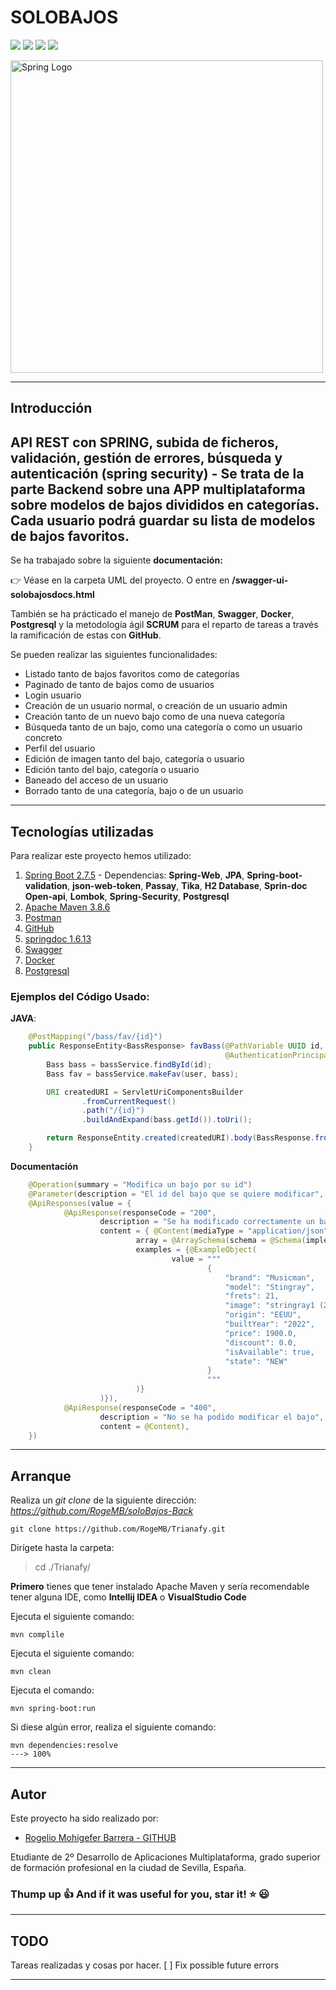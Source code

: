 # SOLOBAJOS

<img src="https://img.shields.io/badge/Spring--Framework-5.7-yellow"/> <img src="https://img.shields.io/badge/Spring--Boot-2.7.9-green"/> <img src="https://img.shields.io/badge/Apache--Maven-3.8.6-blue"/> <img src="https://img.shields.io/badge/Java-17.0-brightgreen"/>

<img src="https://niixer.com/wp-content/uploads/2020/11/spring-boot.png" width="500" alt="Spring Logo"/>
 
___
## **Introducción**

## API REST con **SPRING**, subida de ficheros, validación, gestión de errores, búsqueda y autenticación (spring security) - Se trata de la parte Backend sobre una APP multiplataforma sobre modelos de bajos divididos en categorías. Cada usuario podrá guardar su lista de modelos de bajos favoritos.
Se ha trabajado sobre la siguiente **documentación:**

:point_right: Véase en la carpeta UML del proyecto. O entre en **/swagger-ui-solobajosdocs.html**


También se ha prácticado el manejo de **PostMan**, **Swagger**, **Docker**, **Postgresql** y la metodología ágil **SCRUM** para el reparto de tareas a través la ramificación de estas con **GitHub**.

Se pueden realizar las siguientes funcionalidades: 
* Listado tanto de bajos favoritos como de categorías
* Paginado de tanto de bajos como de usuarios
* Login usuario
* Creación de un usuario normal, o creación de un usuario admin
* Creación tanto de un nuevo bajo como de una nueva categoría
* Búsqueda tanto de un bajo, como una categoría o como un usuario concreto
* Perfil del usuario
* Edición de imagen tanto del bajo, categoría o usuario
* Edición tanto del bajo, categoría o usuario
* Baneado del acceso de un usuario
* Borrado tanto de una categoría, bajo o de un usuario

---

## **Tecnologías utilizadas** 

Para realizar este proyecto hemos utilizado:

1. [Spring Boot 2.7.5](https://spring.io/) - Dependencias: **Spring-Web**, **JPA**, **Spring-boot-validation**, **json-web-token**, **Passay**, **Tika**, **H2 Database**, **Sprin-doc Open-api**, **Lombok**,  **Spring-Security**, **Postgresql**
2. [Apache Maven 3.8.6](https://maven.apache.org/)
3. [Postman](https://www.postman.com/)
4. [GitHub](https://github.com/)
5. [springdoc 1.6.13](https://springdoc.org/)
6. [Swagger](https://swagger.io/)
5. [Docker](https://www.docker.com/)
6. [Postgresql](https://www.postgresql.org/)



### Ejemplos del Código Usado: 

**JAVA**:
```Java
    @PostMapping("/bass/fav/{id}")
    public ResponseEntity<BassResponse> favBass(@PathVariable UUID id,
                                                @AuthenticationPrincipal User user) {
        Bass bass = bassService.findById(id);
        Bass fav = bassService.makeFav(user, bass);

        URI createdURI = ServletUriComponentsBuilder
                .fromCurrentRequest()
                .path("/{id}")
                .buildAndExpand(bass.getId()).toUri();

        return ResponseEntity.created(createdURI).body(BassResponse.fromBass(bass));
    }

```

**Documentación**

```Java
    @Operation(summary = "Modifica un bajo por su id")
    @Parameter(description = "El id del bajo que se quiere modificar", name = "id", required = true)
    @ApiResponses(value = {
            @ApiResponse(responseCode = "200",
                    description = "Se ha modificado correctamente un bajo ",
                    content = { @Content(mediaType = "application/json",
                            array = @ArraySchema(schema = @Schema(implementation = BassResponse.class)),
                            examples = {@ExampleObject(
                                    value = """
                                            {
                                                "brand": "Musicman",
                                                "model": "Stingray",
                                                "frets": 21,
                                                "image": "stringray1 (2)_589971.png",
                                                "origin": "EEUU",
                                                "builtYear": "2022",
                                                "price": 1900.0,
                                                "discount": 0.0,
                                                "isAvailable": true,
                                                "state": "NEW"
                                            }
                                            """
                            )}
                    )}),
            @ApiResponse(responseCode = "400",
                    description = "No se ha podido modificar el bajo",
                    content = @Content),
    })
```


---
## **Arranque**



Realiza un *git clone* de la siguiente dirección: 
*https://github.com/RogeMB/soloBajos-Back*

```console
git clone https://github.com/RogeMB/Trianafy.git
```

Dirígete hasta la carpeta:

> cd ./Trianafy/


**Primero** tienes que tener instalado Apache Maven y sería recomendable tener alguna IDE, como **Intellij IDEA** o **VisualStudio Code**

Ejecuta el siguiente comando:
    
    mvn complile
    
    
Ejecuta el siguiente comando:
    
    mvn clean


Ejecuta el comando:

    mvn spring-boot:run
    
    
Si diese algún error, realiza el siguiente comando:  

    mvn dependencies:resolve
    ---> 100% 

___
## **Autor**

Este proyecto ha sido realizado por: 

* [Rogelio Mohigefer Barrera - GITHUB](https://github.com/RogeMB)

Etudiante de 2º Desarrollo de Aplicaciones Multiplataforma, grado 
superior de formación profesional en la ciudad de Sevilla, España.

### **Thump up :+1: And if it was useful for you, star it! :star: :smiley:**

___
## **TODO**

Tareas realizadas y cosas por hacer.
[ ] Fix possible future errors
___


